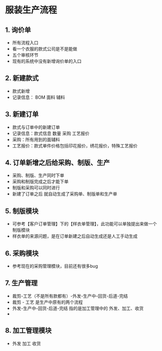 # 服装生产流程

## 1. 询价单
 - 所有流程入口
 - 看一个衣服的款式公司是不是能做
 - 五个审核环节
 - 现有的系统中没有新增询价单的入口

## 2. 新建款式
 - 款式新增
 - 记录信息： BOM 面料 辅料

## 3. 新建订单
 - 款式与订单中的新建订单
 - 记录信息：款式信息 数量 采购 工艺报价
 - 采购：所有用到的面辅料
 - 工艺报价：款式单件价格包括印花报价，绣花报价，特殊工艺报价

## 4. 订单新增之后给采购、制版、生产
 - 采购、制版、生产同时下单
 - 采购和制版完成之后才能下单
 - 制版和采购可以同时进行
 - 新建了订单之后 就自动生成了采购单、制版单和生产单

## 5. 制版模块
 - 可参考【客户订单管理】下的【样衣单管理】，此功能可以单独提出来做一个制版模块
 - 样衣单的来源问题，是在订单新建之后自动生成还是人工手动生成

## 6. 采购模块
 - 参考现在的采购管理模块，目前还有很多bug

## 7. 生产管理
 - 裁剪-工艺（不是所有款都有）-外发-生产中-回货-后道-完结
 - 裁剪 - 工艺 是生产中原有的两个流程
 - 外发-生产中-回货-后道-完结 指的是加工管理中的 外发、加工、收货
 -

## 8. 加工管理模块
 - 外发 加工 收货
